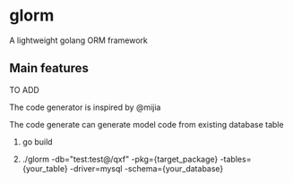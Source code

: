 glorm
===============
A lightweight golang ORM framework

Main features
-------------
TO ADD

The code generator is inspired by @mijia


The code generate can generate model code from existing database table

1. go build

2. ./glorm -db="test:test@/qxf" -pkg={target_package} -tables={your_table} -driver=mysql -schema={your_database}

